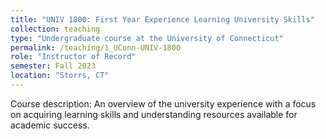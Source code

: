 ```yaml
---
title: "UNIV 1800: First Year Experience Learning University Skills"
collection: teaching
type: "Undergraduate course at the University of Connecticut"
permalink: /teaching/1_UConn-UNIV-1800
role: "Instructor of Record"
semester: Fall 2023
location: "Storrs, CT"
---
```


Course description: An overview of the university experience with a focus on acquiring learning skills and understanding resources available for academic success.
